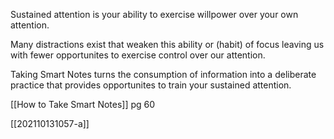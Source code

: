 Sustained attention is your ability to exercise willpower over your own attention.

Many distractions exist that weaken this ability or (habit) of focus leaving us with fewer opportunites to exercise control over our attention.

Taking Smart Notes turns the consumption of information into a deliberate practice that provides opportunites to train your sustained attention.

[[How to Take Smart Notes]] pg 60

[[202110131057-a]]